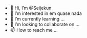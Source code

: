 - 👋 Hi, I’m @Seijekun
- 👀 I’m interested in  em quase nada 
- 🌱 I’m currently learning ...
- 💞️ I’m looking to collaborate on ...
- 📫 How to reach me ...

<!---
Seijekun/Seijekun is a ✨ special ✨ repository because its `README.md` (this file) appears on your GitHub profile.
You can click the Preview link to take a look at your changes.
--->
